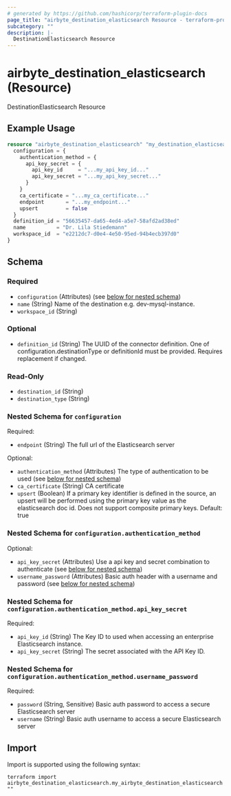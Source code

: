 ```yaml
---
# generated by https://github.com/hashicorp/terraform-plugin-docs
page_title: "airbyte_destination_elasticsearch Resource - terraform-provider-airbyte"
subcategory: ""
description: |-
  DestinationElasticsearch Resource
---
```


# airbyte_destination_elasticsearch (Resource)

DestinationElasticsearch Resource

## Example Usage

```terraform
resource "airbyte_destination_elasticsearch" "my_destination_elasticsearch" {
  configuration = {
    authentication_method = {
      api_key_secret = {
        api_key_id     = "...my_api_key_id..."
        api_key_secret = "...my_api_key_secret..."
      }
    }
    ca_certificate = "...my_ca_certificate..."
    endpoint       = "...my_endpoint..."
    upsert         = false
  }
  definition_id = "56635457-da65-4ed4-a5e7-58afd2ad38ed"
  name          = "Dr. Lila Stiedemann"
  workspace_id  = "e2212dc7-d0e4-4e50-95ed-94b4ecb397d0"
}
```

<!-- schema generated by tfplugindocs -->
## Schema

### Required

- `configuration` (Attributes) (see [below for nested schema](#nestedatt--configuration))
- `name` (String) Name of the destination e.g. dev-mysql-instance.
- `workspace_id` (String)

### Optional

- `definition_id` (String) The UUID of the connector definition. One of configuration.destinationType or definitionId must be provided. Requires replacement if changed.

### Read-Only

- `destination_id` (String)
- `destination_type` (String)

<a id="nestedatt--configuration"></a>
### Nested Schema for `configuration`

Required:

- `endpoint` (String) The full url of the Elasticsearch server

Optional:

- `authentication_method` (Attributes) The type of authentication to be used (see [below for nested schema](#nestedatt--configuration--authentication_method))
- `ca_certificate` (String) CA certificate
- `upsert` (Boolean) If a primary key identifier is defined in the source, an upsert will be performed using the primary key value as the elasticsearch doc id. Does not support composite primary keys. Default: true

<a id="nestedatt--configuration--authentication_method"></a>
### Nested Schema for `configuration.authentication_method`

Optional:

- `api_key_secret` (Attributes) Use a api key and secret combination to authenticate (see [below for nested schema](#nestedatt--configuration--authentication_method--api_key_secret))
- `username_password` (Attributes) Basic auth header with a username and password (see [below for nested schema](#nestedatt--configuration--authentication_method--username_password))

<a id="nestedatt--configuration--authentication_method--api_key_secret"></a>
### Nested Schema for `configuration.authentication_method.api_key_secret`

Required:

- `api_key_id` (String) The Key ID to used when accessing an enterprise Elasticsearch instance.
- `api_key_secret` (String) The secret associated with the API Key ID.


<a id="nestedatt--configuration--authentication_method--username_password"></a>
### Nested Schema for `configuration.authentication_method.username_password`

Required:

- `password` (String, Sensitive) Basic auth password to access a secure Elasticsearch server
- `username` (String) Basic auth username to access a secure Elasticsearch server

## Import

Import is supported using the following syntax:

```shell
terraform import airbyte_destination_elasticsearch.my_airbyte_destination_elasticsearch ""
```
